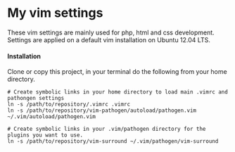 My vim settings
===============
These vim settings are mainly used for php, html and css development.
Settings are applied on a default vim installation on Ubuntu 12.04 LTS.

#### Installation
Clone or copy this project, in your terminal do the following from your home directory.

    # Create symbolic links in your home directory to load main .vimrc and pathongen settings
    ln -s /path/to/repository/.vimrc .vimrc
    ln -s /path/to/repository/vim-pathogen/autoload/pathogen.vim ~/.vim/autoload/pathogen.vim

    # Create symbolic links in your .vim/pathogen directory for the plugins you want to use.
    ln -s /path/to/repository/vim-surround ~/.vim/pathogen/vim-surround
